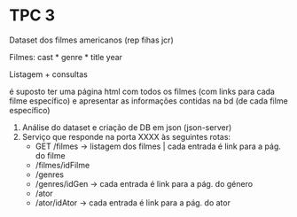 # TPC 3
Dataset dos filmes americanos (rep fihas jcr)

Filmes:
    cast *
    genre *
    title
    year

Listagem + consultas

é suposto ter uma página html com todos os filmes (com links para cada filme específico)
e apresentar as informações contidas na bd (de cada filme específico)

1. Análise do dataset e criação de DB em json (json-server)
2. Serviço que responde na porta XXXX às seguintes rotas:
   - GET /filmes -> listagem dos filmes | cada entrada é link para a pág. do filme
   - /filmes/idFilme 
   - /genres
   - /genres/idGen -> cada entrada é link para a pág. do género
   - /ator
   - /ator/idAtor -> cada entrada é link para a pág. do ator